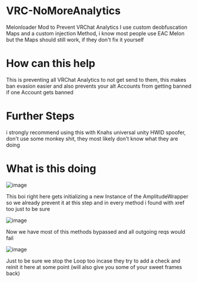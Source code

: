 # VRC-NoMoreAnalytics
Melonloader Mod to Prevent VRChat Analytics
I use custom deobfuscation Maps and a custom injection Method, i know most people use EAC Melon but the Maps should still work, if they don't fix it yourself

# How can this help
This is preventing all VRChat Analytics to not get send to them, this makes ban evasion easier and also prevents your alt Accounts from getting banned if one Account gets banned

# Further Steps
i strongly recommend using this with Knahs universal unity HWID spoofer, don't use some monkey shit, they most likely don't know what they are doing

# What is this doing
![image](https://user-images.githubusercontent.com/69671761/214994195-e52537f6-e40c-45da-8891-f6fcdaef542b.png)

This boi right here gets initializing a new Instance of the AmplitudeWrapper so we already prevent it at this step and in every method i found with xref too just to be sure


![image](https://user-images.githubusercontent.com/69671761/214994370-d58ed2fa-5396-4d4d-bc4c-5ed3611916bb.png)

Now we have most of this methods bypassed and all outgoing reqs would fail

![image](https://user-images.githubusercontent.com/69671761/214994415-16c47c93-45b3-46c4-b80a-adc2251c73ba.png)

Just to be sure we stop the Loop too incase they try to add a check and reinit it here at some point (will also give you some of your sweet frames back)
